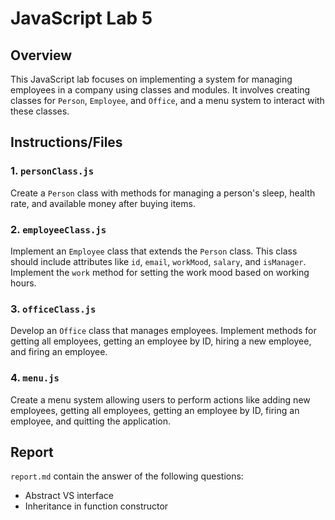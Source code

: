# JavaScript Lab 5

## Overview

This JavaScript lab focuses on implementing a system for managing employees in a company using classes and modules. It involves creating classes for `Person`, `Employee`, and `Office`, and a menu system to interact with these classes.

## Instructions/Files

### 1. `personClass.js`

Create a `Person` class with methods for managing a person's sleep, health rate, and available money after buying items.

### 2. `employeeClass.js`

Implement an `Employee` class that extends the `Person` class. This class should include attributes like `id`, `email`, `workMood`, `salary`, and `isManager`. Implement the `work` method for setting the work mood based on working hours.

### 3. `officeClass.js`

Develop an `Office` class that manages employees. Implement methods for getting all employees, getting an employee by ID, hiring a new employee, and firing an employee.

### 4. `menu.js`

Create a menu system allowing users to perform actions like adding new employees, getting all employees, getting an employee by ID, firing an employee, and quitting the application.

## Report

`report.md` contain the answer of the following questions:

- Abstract VS interface
- Inheritance in function constructor
